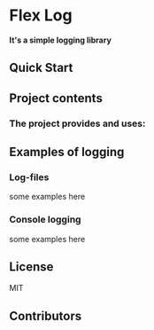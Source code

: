 # Flex Log

**It's a simple logging library**

## Quick Start

## Project contents

### The project provides and uses:

## Examples of logging

### Log-files

some examples here

### Console logging

some examples here

## License

MIT

## Contributors
